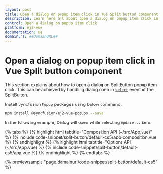 ```yaml
---
layout: post
title: Open a dialog on popup item click in Vue Split button component | Syncfusion
description: Learn here all about Open a dialog on popup item click in Syncfusion Vue Split button component of Syncfusion Essential JS 2 and more.
control: Open a dialog on popup item click 
platform: ej2-vue
documentation: ug
domainurl: ##DomainURL##
---
```


# Open a dialog on popup item click in Vue Split button component

This section explains about how to open a dialog on SplitButton popup item click. This can be achieved by handling dialog open in [`select`](https://ej2.syncfusion.com/vue/documentation/api/split-button/#select) event of the SplitButton.

Install Syncfusion `Popup` packages using below command.

```bash
npm install @syncfusion/ej2-vue-popups --save
```

In the following example, Dialog will open while selecting `Update...` item:

{% tabs %}
{% highlight html tabtitle="Composition API (~/src/App.vue)" %}
{% include code-snippet/split-button/default-cs5/app-composition.vue %}
{% endhighlight %}
{% highlight html tabtitle="Options API (~/src/App.vue) %}
{% include code-snippet/split-button/default-cs5/app.vue %}
{% endhighlight %}
{% endtabs %}
        
{% previewsample "page.domainurl/code-snippet/split-button/default-cs5" %}